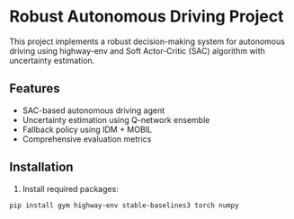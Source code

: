 # Robust Autonomous Driving Project

This project implements a robust decision-making system for autonomous driving using highway-env and Soft Actor-Critic (SAC) algorithm with uncertainty estimation.

## Features

- SAC-based autonomous driving agent
- Uncertainty estimation using Q-network ensemble
- Fallback policy using IDM + MOBIL
- Comprehensive evaluation metrics

## Installation

1. Install required packages:
```bash
pip install gym highway-env stable-baselines3 torch numpy